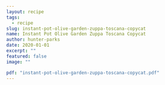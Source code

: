 ```yaml
---
layout: recipe
tags:
  - recipe
slug: instant-pot-olive-garden-zuppa-toscana-copycat
name: Instant Pot Olive Garden Zuppa Toscana Copycat
author: hunter-parks
date: 2020-01-01
excerpt: ""
featured: false
image: ""

pdf: "instant-pot-olive-garden-zuppa-toscana-copycat.pdf"
---
```

